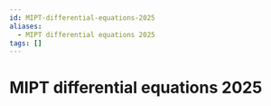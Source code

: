 ```yaml
---
id: MIPT-differential-equations-2025
aliases:
  - MIPT differential equations 2025
tags: []
---
```


# MIPT differential equations 2025

